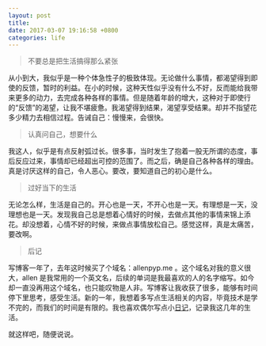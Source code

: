 ```yaml
---
layout: post
title: 
date: 2017-03-07 19:16:58 +0800
categories: life
---
```


> 不要总是把生活搞得那么紧张

从小到大，我似乎是一种个体急性子的极致体现。无论做什么事情，都渴望得到即使的反馈，暂时的利益。在小的时候，这种天性似乎没有什么不好，反而能给我带来更多的动力，去完成各种各样的事情。但是随着年龄的增大，这种对于即使行的“反馈”的渴望，让我不堪疲惫。我渴望得到结果，渴望享受结果。却并不指望花多少精力去相信过程。告诫自己：慢慢来，会很快。

> 认真问自己，想要什么

我这人，似乎是有点反射弧过长。很多事，当时发生了抱着一股无所谓的态度，事后反应过来，事情却已经超出可控的范围了。而之后，确是自己各种各样的理由。真是讨厌这样的自己，令人恶心。要改，要知道自己的初心是什么。

> 过好当下的生活

无论怎么样，生活是自己的。开心也是一天，不开心也是一天。有理想是一天，没理想也是一天。发现我自己总是想着心情好的时候，去做点其他的事情来锦上添花。却没想着，心情不好的时候，来做点事情放松自己。感觉这样，真是太痛苦，要改啊。

> 后记

写博客一年了，去年这时候买了个域名：allenpyp.me 。这个域名对我的意义很大，allen 是我常用的一个英文名，后续的单词是我最喜欢的人的名字缩写。如今却一直没再用这个域名，也只能叹物是人非。写博客让我收获了很多，能够有时间停下里思考，感受生活。新的一年，我想着多写点生活相关的内容，毕竟技术是学不完的，而我们的时间是有限的。我也喜欢偶尔写点小[日记](http://allenwu.itscoder.com/diary)，记录我这几年的生活。

就这样吧，随便说说。